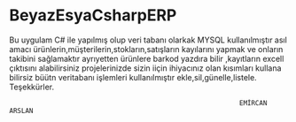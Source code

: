 # BeyazEsyaCsharpERP

Bu uygulam C# ile yapılmış olup veri tabanı olarkak MYSQL kullanılmıştır asıl amacı ürünlerin,müşterilerin,stokların,satışların kayılarını yapmak ve onların takibini sağlamaktır ayrıyetten ürünlere barkod yazdıra bilir ,kayıtların excell çıktısını alabilirsiniz projelerinizde sizin iiçin ihiyacınız olan kısımları kullana bilirsiz büütn veritabanı işlemleri kullanılmıştır ekle,sil,günelle,listele.
Teşekkürler.

                                                              EMİRCAN ARSLAN 
